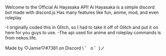 Welcome to the Official Ai Hayasaka API!
Ai Hayasaka is a simple discord bot made with discord.js Has many features like fun, anime, mod, and even roleplay


-I originally coded this in Glitch, so I had to take it off of Glitch and put it on here for you guys to use. 
-The api used for anime and roleplay commands is from nekos.life.

Made by ♡Jamie♡#7381 on Discord
\ ゜ o ゜)ノ
